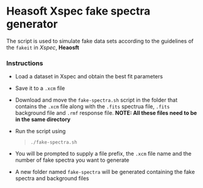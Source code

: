 # Heasoft Xspec fake spectra generator

The script is used to simulate fake data sets according to the guidelines of the `fakeit` in *Xspec*, **Heaosft**

### Instructions

- Load a dataset in Xspec and obtain the best fit parameters
- Save it to a `.xcm` file
- Download and move the `fake-spectra.sh` script in the folder that contains the `.xcm` file along with the `.fits` spectrua file, `.fits` background file and `.rmf` response file. **NOTE: All these files need to be in the same directory**
- Run the script using
  
  > ```console
  > ./fake-spectra.sh
  > ```
- You will be prompted to supply a file prefix, the `.xcm` file name and the number of fake spectra you want to generate
- A new folder named `fake-spectra` will be generated containing the fake spectra and background files
